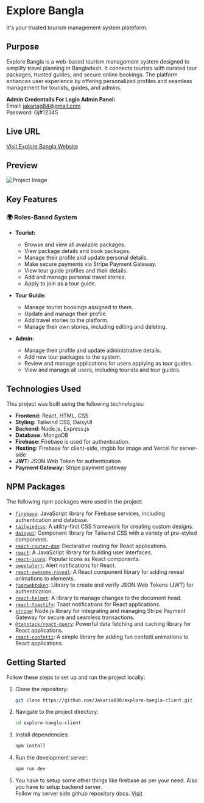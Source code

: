 # Explore Bangla
It's your trusted tourism management system plateform.

## Purpose
Explore Bangla is a web-based tourism management system designed to simplify travel planning in Bangladesh. It connects tourists with curated tour packages, trusted guides, and secure online bookings. The platform enhances user experience by offering personalized profiles and seamless management for tourists, guides, and admins.

**Admin Credentails For Login Admin Panel:** <br /> 
Email: jakariag84@gmail.com <br />
Password: Gj#12345 

## Live URL
[Visit Explore Bangla Website](https://explore-bangla-9f392.web.app/)

## Preview
![Project Image](public/explore-bangla.png)

## Key Features

### **🌍 Roles-Based System**
- **Tourist:**  
  - Browse and view all available packages.  
  - View package details and book packages.  
  - Manage their profile and update personal details.  
  - Make secure payments via Stripe Payment Gateway.  
  - View tour guide profiles and their details.  
  - Add and manage personal travel stories.  
  - Apply to join as a tour guide.  

- **Tour Guide:**  
  - Manage tourist bookings assigned to them.  
  - Update and manage their profile.  
  - Add travel stories to the platform.  
  - Manage their own stories, including editing and deleting.  

- **Admin:**  
  - Manage their profile and update administrative details.  
  - Add new tour packages to the system.  
  - Review and manage applications for users applying as tour guides.  
  - View and manage all users, including tourists and tour guides.  

## Technologies Used
This project was built using the following technologies:
- **Frontend:** React, HTML, CSS
- **Styling:** Tailwind CSS, DaisyUI
- **Backend:** Node.js, Express.js
- **Database:** MongoDB
- **Firebase:** Firebase is used for authentication.
- **Hosting:** Firebase for client-side, imgbb for image and Vercel for server-side
- **JWT:** JSON Web Token for authentication
- **Payment Gateway:** Stripe payment gateway

## **NPM Packages**
The following npm packages were used in the project:

- [`firebase`](https://www.npmjs.com/package/firebase): JavaScript library for Firebase services, including authentication and database.
- [`tailwindcss`](https://www.npmjs.com/package/tailwindcss): A utility-first CSS framework for creating custom designs.
- [`daisyui`](https://www.npmjs.com/package/daisyui): Component library for Tailwind CSS with a variety of pre-styled components.
- [`react-router-dom`](https://www.npmjs.com/package/react-router-dom): Declarative routing for React applications.
- [`react`](https://www.npmjs.com/package/react): A JavaScript library for building user interfaces.
- [`react-icons`](https://www.npmjs.com/package/react-icons): Popular icons as React components.
- [`sweetalert`](https://www.npmjs.com/package/sweetalert): Alert notifications for React.
- [`react-awesome-reveal`](https://www.npmjs.com/package/react-awesome-reveal): A React component library for adding reveal animations to elements.
- [`jsonwebtoken`](https://www.npmjs.com/package/jsonwebtoken): Library to create and verify JSON Web Tokens (JWT) for authentication.
- [`react-helmet`](https://www.npmjs.com/package/react-helmet): A library to manage changes to the document head.
- [`react-toastify`](https://www.npmjs.com/package/react-toastify): Toast notifications for React applications.
- [`stripe`](https://www.npmjs.com/package/stripe): Node.js library for integrating and managing Stripe Payment Gateway for secure and seamless transactions.  
- [`@tanstack/react-query`](https://www.npmjs.com/package/@tanstack/react-query): Powerful data fetching and caching library for React applications.  
- [`react-confetti`](https://www.npmjs.com/package/react-confetti): A simple library for adding fun confetti animations to React applications.  

## Getting Started
Follow these steps to set up and run the project locally:

1. Clone the repository:
   ```bash
   git clone https://github.com/Jakaria030/explore-bangla-client.git
   ```
2. Navigate to the project directory:
   ```bash
   cd explore-bangla-client
   ```
3. Install dependencies:
   ```bash
   npm install
   ```
4. Run the development server:
   ```bash
   npm run dev
   ```
5. You have to setup some other things like firebase as per your need. Also you have to setup backend server. <br>
   Follow my server side github repository docs.
[Visit](https://github.com/Jakaria030/explore-bangla-server)
